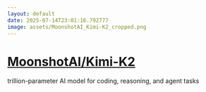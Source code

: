 ```yaml
---
layout: default
date: 2025-07-14T23:01:16.792777
image: assets/MoonshotAI_Kimi-K2_cropped.png
---
```


# [MoonshotAI/Kimi-K2](https://github.com/MoonshotAI/Kimi-K2)

trillion-parameter AI model for coding, reasoning, and agent tasks
